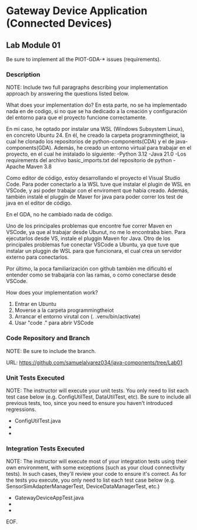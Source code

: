 # Gateway Device Application (Connected Devices)

## Lab Module 01

Be sure to implement all the PIOT-GDA-* issues (requirements).

### Description

NOTE: Include two full paragraphs describing your implementation approach by answering the questions listed below.

What does your implementation do? 
En esta parte, no se ha implementado nada en de codigo, si no que se ha dedicado a la creación y configuración del entorno para que el proyecto funcione correctamente.

En mi caso, he optado por instalar una WSL (Windows Subsystem Linux), en concreto Ubuntu 24. En él, he creado la carpeta programmingtheiot, la cual he clonado los repositorios de python-components(CDA) y el de java-components(GDA). Además, he creado un entorno virtual para trabajar en el proyecto, en el cual he instalado lo siguiente:
  -Python 3.12
  -Java 21.0
  -Los requirements del archivo basic_imports.txt del repositorio de python
  -Apache Maven 3.8

Como editor de código, estoy desarrollando el proyecto el Visual Studio Code. Para poder conectarlo a la WSL tuve que instalar el plugin de WSL en VSCode, y asi poder trabajar con el enviroment que habia creado. Además, también instalé el pluggin de Maver for java para poder correr los test de java en el editor de código.

En el GDA, no he cambiado nada de código.

Uno de los principales problemas que encontre fue correr Maven en VSCode, ya que al trabajar desde Ubunut, no me lo encontraba bien. Para ejecutarlos desde VS, instale el pluggin Maven for Java. Otro de los principales problemas fue conectar VSCode a Ubuntu, ya que tuve que instalar un pluggin de WSL para que funcionara, el cual crea un servidor externo para conectarlos.

Por último, la poca familiarización con github también me dificultó el entender como se trabajaría con las ramas, o como conectarse desde VSCode.

How does your implementation work?

  1. Entrar en Ubuntu
  2. Moverse a la carpeta programmingtheiot
  3. Arrancar el entorno virutal con (. .venv/bin/activate)
  4. Usar "code ." para abrir VSCode 

### Code Repository and Branch

NOTE: Be sure to include the branch.

URL: https://github.com/samuelalvarez034/java-components/tree/Lab01


### Unit Tests Executed

NOTE: The instructor will execute your unit tests. You only need to list each test case below
(e.g. ConfigUtilTest, DataUtilTest, etc). Be sure to include all previous tests, too,
since you need to ensure you haven't introduced regressions.

- ConfigUtilTest.java
- 
- 

### Integration Tests Executed

NOTE: The instructor will execute most of your integration tests using their own environment, with
some exceptions (such as your cloud connectivity tests). In such cases, they'll review
your code to ensure it's correct. As for the tests you execute, you only need to list each
test case below (e.g. SensorSimAdapterManagerTest, DeviceDataManagerTest, etc.)

- GatewayDeviceAppTest.java
- 
- 

EOF.
